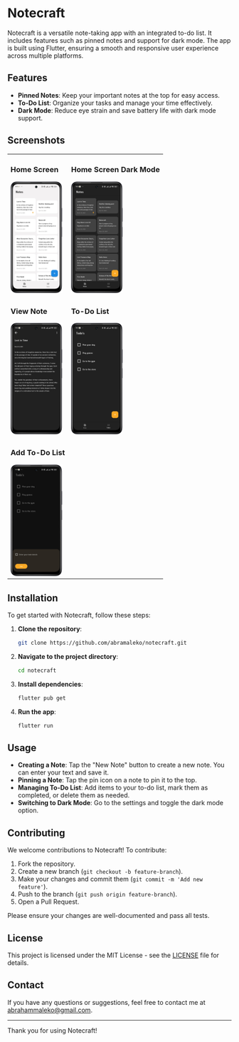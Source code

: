# Notecraft

Notecraft is a versatile note-taking app with an integrated to-do list. It includes features such as pinned notes and support for dark mode. The app is built using Flutter, ensuring a smooth and responsive user experience across multiple platforms.

## Features

- **Pinned Notes**: Keep your important notes at the top for easy access.
- **To-Do List**: Organize your tasks and manage your time effectively.
- **Dark Mode**: Reduce eye strain and save battery life with dark mode support.

## Screenshots

<table>
  <tr>
    <td>
      <h3>Home Screen</h3>
      <img src="screenshots/05.png" alt="Home Screen" height="250px">
    </td>
    <td>
      <h3>Home Screen Dark Mode</h3>
      <img src="screenshots/01.png" alt="Home Screen Dark Mode" height="250px">
    </td>
  </tr>
  <tr>
    <td>
      <h3>View Note</h3>
      <img src="screenshots/02.png" alt="View Note" height="250px">
    </td>
    <td>
      <h3>To-Do List</h3>
      <img src="screenshots/03.png" alt="To-Do List" height="250px">
    </td>
  </tr>
  <tr>
    <td>
      <h3>Add To-Do List</h3>
      <img src="screenshots/04.png" alt="Add To-Do List" height="250px">
    </td>
    <td></td>
  </tr>
</table>

## Installation

To get started with Notecraft, follow these steps:

1. **Clone the repository**:
    ```bash
    git clone https://github.com/abramaleko/notecraft.git
    ```
2. **Navigate to the project directory**:
    ```bash
    cd notecraft
    ```
3. **Install dependencies**:
    ```bash
    flutter pub get
    ```
4. **Run the app**:
    ```bash
    flutter run
    ```

## Usage

- **Creating a Note**: Tap the "New Note" button to create a new note. You can enter your text and save it.
- **Pinning a Note**: Tap the pin icon on a note to pin it to the top.
- **Managing To-Do List**: Add items to your to-do list, mark them as completed, or delete them as needed.
- **Switching to Dark Mode**: Go to the settings and toggle the dark mode option.

## Contributing

We welcome contributions to Notecraft! To contribute:

1. Fork the repository.
2. Create a new branch (`git checkout -b feature-branch`).
3. Make your changes and commit them (`git commit -m 'Add new feature'`).
4. Push to the branch (`git push origin feature-branch`).
5. Open a Pull Request.

Please ensure your changes are well-documented and pass all tests.

## License

This project is licensed under the MIT License - see the [LICENSE](LICENSE) file for details.

## Contact

If you have any questions or suggestions, feel free to contact me at [abrahammaleko@gmail.com](mailto:your.email@example.com).

---

Thank you for using Notecraft!

